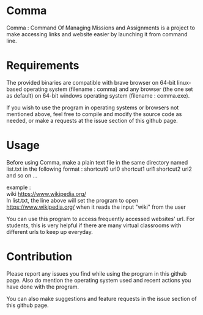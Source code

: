 # Comma

Comma : Command Of Managing Missions and Assignments is a project to make accessing links and website easier by launching it from command line.

# Requirements

The provided binaries are compatible with brave browser on 64-bit linux-based operating system (filename : comma) and any browser (the one set as default) on 64-bit windows operating system (filename : comma.exe).

If you wish to use the program in operating systems or browsers not mentioned above, feel free to compile and modify the source code as needed, or make a requests at the issue section of this github page.

# Usage

Before using Comma, make a plain text file in the same directory named list.txt in the following format :
shortcut0 url0
shortcut1 url1
shortcut2 url2
and so on ...

example :  
wiki https://www.wikipedia.org/  
In list.txt, the line above will set the program to open https://www.wikipedia.org/ when it reads the input "wiki" from the user  

You can use this program to access frequently accessed websites' url. For students, this is very helpful if there are many virtual classrooms with different urls to keep up everyday.

# Contribution

Please report any issues you find while using the program in this github page. Also do mention the operating system used and recent actions you have done with the program.

You can also make suggestions and feature requests in the issue section of this github page.
